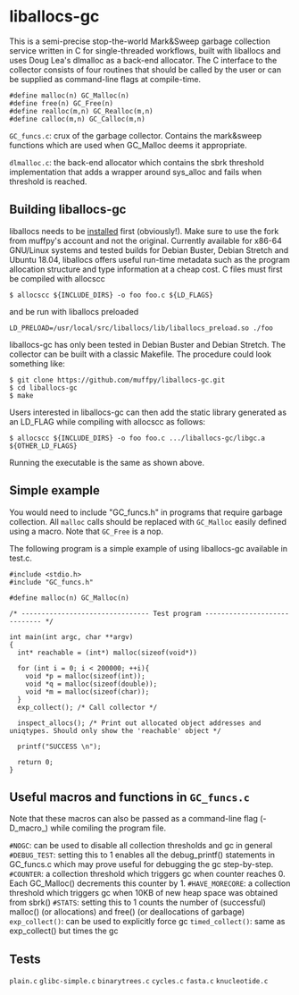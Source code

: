 # liballocs-gc
This is a semi-precise stop-the-world Mark\&Sweep garbage collection service written in C for single-threaded 
workflows, built with liballocs and uses Doug Lea's dlmalloc as a back-end allocator. 
The C interface to the collector consists of four routines that should be called by the user or can be 
supplied as command-line flags at compile-time.

```
#define malloc(n) GC_Malloc(n)
#define free(n) GC_Free(n)
#define realloc(m,n) GC_Realloc(m,n)
#define calloc(m,n) GC_Calloc(m,n)
```

`GC_funcs.c`: crux of the garbage collector. Contains the mark&sweep functions which are used when GC_Malloc deems it appropriate. 

`dlmalloc.c`: the back-end allocator which contains the sbrk threshold implementation that adds a wrapper around sys_alloc and fails when threshold is reached.


## Building liballocs-gc
liballocs needs to be [installed](https://github.com/muffpy/liballocs) first (obviously!). Make sure to use the fork from muffpy's account and not the original. Currently available for x86-64 GNU/Linux systems and tested builds for Debian Buster, Debian Stretch and Ubuntu 18.04, liballocs offers useful run-time metadata such as the program allocation structure and type information at a cheap cost. C files must first be compiled with allocscc 

```
$ allocscc ${INCLUDE_DIRS} -o foo foo.c ${LD_FLAGS}
```

and be run with liballocs preloaded

```
LD_PRELOAD=/usr/local/src/liballocs/lib/liballocs_preload.so ./foo
```

liballocs-gc has only been tested in Debian Buster and Debian Stretch. The collector can be built with a classic Makefile. The procedure could look something like:
```
$ git clone https://github.com/muffpy/liballocs-gc.git
$ cd liballocs-gc
$ make
```
Users interested in liballocs-gc can then add the static library generated as an LD_FLAG while compiling with allocscc as follows:

```
$ allocscc ${INCLUDE_DIRS} -o foo foo.c .../liballocs-gc/libgc.a ${OTHER_LD_FLAGS}
```

Running the executable is the same as shown above.

## Simple example
You would need to include "GC_funcs.h" in programs that require garbage collection. All `malloc` calls should be replaced with `GC_Malloc` easily defined using a macro. Note that `GC_Free` is a nop.

The following program is a simple example of using liballocs-gc available in test.c.

```
#include <stdio.h>
#include "GC_funcs.h"

#define malloc(n) GC_Malloc(n)

/* -------------------------------- Test program ----------------------------- */

int main(int argc, char **argv)
{
  int* reachable = (int*) malloc(sizeof(void*))

  for (int i = 0; i < 200000; ++i){
    void *p = malloc(sizeof(int));
    void *q = malloc(sizeof(double));
    void *m = malloc(sizeof(char));
  }
  exp_collect(); /* Call collector */
  
  inspect_allocs(); /* Print out allocated object addresses and uniqtypes. Should only show the 'reachable' object */
  
  printf("SUCCESS \n");

  return 0;
}

```

## Useful macros and functions in `GC_funcs.c`
Note that these macros can also be passed as a command-line flag (-D_macro_) while comiling the program file.


`#NOGC`: can be used to disable all collection thresholds and gc in general
`#DEBUG_TEST`: setting this to 1 enables all the debug_printf() statements in GC_funcs.c which may prove useful for debugging the gc step-by-step.
`#COUNTER`: a collection threshold which triggers gc when counter reaches 0. Each GC_Malloc() decrements this counter by 1.
`#HAVE_MORECORE`: a collection threshold which triggers gc when 10KB of new heap space was obtained from sbrk()
`#STATS`: setting this to 1 counts the number of (successful) malloc() (or allocations) and free() (or deallocations of garbage)
`exp_collect()`: can be used to explicitly force gc
`timed_collect()`: same as exp_collect() but times the gc

## Tests

`plain.c`
`glibc-simple.c`
`binarytrees.c`
`cycles.c`
`fasta.c`
`knucleotide.c`

